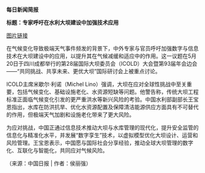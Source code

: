 **每日新闻简报**  

**标题：专家呼吁在水利大坝建设中加强技术应用**  

[图片链接](//img2.chinadaily.com.cn/images/202505/20/682bd62da310a04a9678bff1.jpeg)  

在气候变化导致极端天气事件频发的背景下，中外专家与官员呼吁加强数字与信息技术在大坝建设中的应用，以提升其在气候减缓和适应中的作用。这一议题在5月20日于四川成都举行的第28届国际大坝委员会（ICOLD）大会暨第93届年会边会——“共同挑战、共享未来、更优大坝”国际研讨会上被重点讨论。  

ICOLD主席米歇尔·利诺（Michel Lino）强调，大坝在应对全球性挑战中至关重要，包括气候变化、基础设施老化、水资源短缺等问题。他警告称，传统大坝工程标准正面临气候变化引发的更严重洪水等新兴风险的考验。中国水利部副部长王宝恩指出，水库在防洪抗旱、优化水资源配置及保障清洁能源供应方面具有不可替代的作用，但极端天气加剧和设施老化带来了更大风险。  

为应对挑战，中国正通过信息技术推动大坝与水库管理的现代化，提升安全监管的信息化与精准化水平，并发展“数字孪生”技术，以虚拟模型优化大坝设计、运营和风险管理。王宝恩表示，中国愿与国际社会分享经验，推动全球大坝管理的数字化、互联化与智能化，共同应对气候风险。  

（来源：中国日报 | 作者：侯丽强）